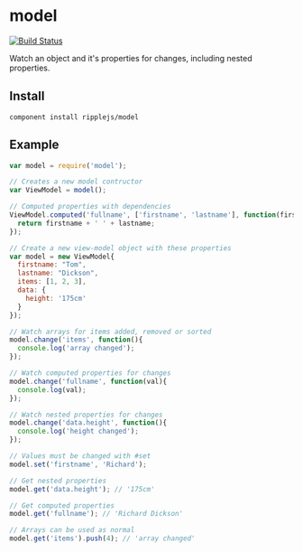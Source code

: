 # model

[![Build Status](https://travis-ci.org/ripplejs/model.png?branch=master)](https://travis-ci.org/ripplejs/model)

Watch an object and it's properties for changes, including nested properties.

## Install

```
component install ripplejs/model
```

## Example

```js
var model = require('model');

// Creates a new model contructor
var ViewModel = model();

// Computed properties with dependencies
ViewModel.computed('fullname', ['firstname', 'lastname'], function(firstname, lastname){
  return firstname + ' ' + lastname;
});

// Create a new view-model object with these properties
var model = new ViewModel{
  firstname: "Tom",
  lastname: "Dickson",
  items: [1, 2, 3],
  data: {
    height: '175cm'
  }
});

// Watch arrays for items added, removed or sorted
model.change('items', function(){
  console.log('array changed');
});

// Watch computed properties for changes
model.change('fullname', function(val){
  console.log(val);
});

// Watch nested properties for changes
model.change('data.height', function(){
  console.log('height changed');
});

// Values must be changed with #set
model.set('firstname', 'Richard');

// Get nested properties
model.get('data.height'); // '175cm'

// Get computed properties
model.get('fullname'); // 'Richard Dickson'

// Arrays can be used as normal
model.get('items').push(4); // 'array changed'
```

